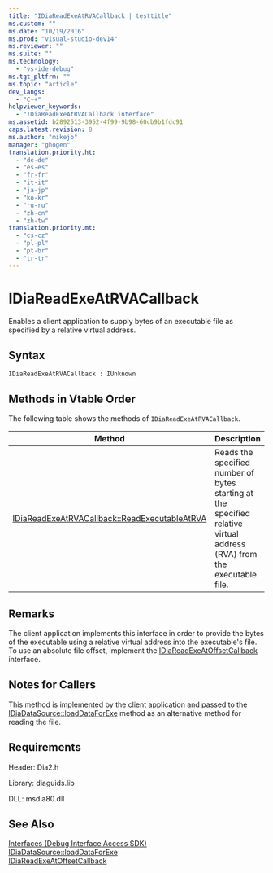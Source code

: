 ```yaml
---
title: "IDiaReadExeAtRVACallback | testtitle"
ms.custom: ""
ms.date: "10/19/2016"
ms.prod: "visual-studio-dev14"
ms.reviewer: ""
ms.suite: ""
ms.technology: 
  - "vs-ide-debug"
ms.tgt_pltfrm: ""
ms.topic: "article"
dev_langs: 
  - "C++"
helpviewer_keywords: 
  - "IDiaReadExeAtRVACallback interface"
ms.assetid: b2892513-3952-4f99-9b98-60cb9b1fdc91
caps.latest.revision: 8
ms.author: "mikejo"
manager: "ghogen"
translation.priority.ht: 
  - "de-de"
  - "es-es"
  - "fr-fr"
  - "it-it"
  - "ja-jp"
  - "ko-kr"
  - "ru-ru"
  - "zh-cn"
  - "zh-tw"
translation.priority.mt: 
  - "cs-cz"
  - "pl-pl"
  - "pt-br"
  - "tr-tr"
---
```

# IDiaReadExeAtRVACallback
Enables a client application to supply bytes of an executable file as specified by a relative virtual address.  
  
## Syntax  
  
```  
IDiaReadExeAtRVACallback : IUnknown  
```  
  
## Methods in Vtable Order  
 The following table shows the methods of `IDiaReadExeAtRVACallback`.  
  
|Method|Description|  
|------------|-----------------|  
|[IDiaReadExeAtRVACallback::ReadExecutableAtRVA](../debug-interface-access/idiareadexeatrvacallback--readexecutableatrva.md)|Reads the specified number of bytes starting at the specified relative virtual address (RVA) from the executable file.|  
  
## Remarks  
 The client application implements this interface in order to provide the bytes of the executable using a relative virtual address into the executable's file. To use an absolute file offset, implement the [IDiaReadExeAtOffsetCallback](../debug-interface-access/idiareadexeatoffsetcallback.md) interface.  
  
## Notes for Callers  
 This method is implemented by the client application and passed to the [IDiaDataSource::loadDataForExe](../debug-interface-access/idiadatasource--loaddataforexe.md) method as an alternative method for reading the file.  
  
## Requirements  
 Header: Dia2.h  
  
 Library: diaguids.lib  
  
 DLL: msdia80.dll  
  
## See Also  
 [Interfaces (Debug Interface Access SDK)](../debug-interface-access/interfaces--debug-interface-access-sdk-.md)   
 [IDiaDataSource::loadDataForExe](../debug-interface-access/idiadatasource--loaddataforexe.md)   
 [IDiaReadExeAtOffsetCallback](../debug-interface-access/idiareadexeatoffsetcallback.md)